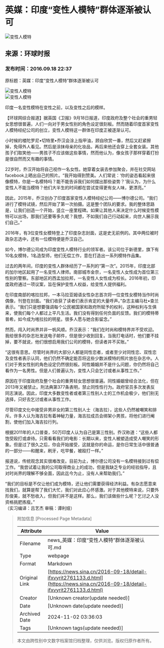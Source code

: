 # 英媒：印度“变性人模特”群体逐渐被认可

![变性人模特](//n.sinaimg.cn/sinakd10200/360/w180h180/20221208/84a8-a3261e8a019e4a65b2cd9f489ecd0422.jpg)

## 来源：环球时报  
### 发布时间：2016.09.18 22:37

原标题：英媒：印度“变性人模特”群体逐渐被认可

![变性人模特](//k.sinaimg.cn/n/translate/20160918/0u-_-fxvyzus2024826.jpg/w300h300z1l10t10q100481.jpg)  
![变性人模特](//k.sinaimg.cn/n/translate/20160918/0u-_-fxvyzus2024826.jpg/w700d1q75cms.jpg?by=cms_fixed_width)

印度一名变性模特在变性之前，以及变性之后的模样。

【环球网综合报道】据英国《卫报》9月18日报道，印度政府及整个社会的重男轻女思想很普遍，人们一向对于男女性别的角色设定很刻板。然而随着印度首家变性人模特经纪公司的创立，变性人模特这一群体在印度正被逐渐认可。

小时候的楼陀罗尼•切特里•乔汉会涂上指甲油，顾自欣赏一番，然后又赶紧擦掉，免得外人看见。然后是涂抹母亲的化妆品，再后来他还会穿上全套女装。其他孩子们取笑他——男孩子不应该做这些事情，然而他认为，像女孩子那样穿着打扮是很自然而又有趣的事情。

22岁时，乔汉开始将自己视作一名女性。她穿着女装去参加聚会，并在社交网站facebook上晒出自己的照片。“我开始得到赞美。人们常说：‘你的姿态看起来很像模特，你是一名模特吗？能不能告诉我们如何摆出那些姿势？’我认为，为什么变性人不能当模特？他们大半生的时间都在尝试变得更有女人味，更漂亮。”

因此，2015年，乔汉创办了印度首家变性人模特经纪公司——博尔德公司。“我们进行了模特试镜，然后开始了第一次拍摄。这是整个团队的要求。我的整体思路是，让我们创造一个开始，竖立一座里程碑。如果让其他人来决定什么时候变性模特可以出场，那我们还要等多久呢？我想，不如我们自己行动起来，向世人展示我们自己。”

2016年，有3位变性女模特登上了印度杂志封面，这是史无前例的。其中两位被时政杂志选中，还有一位模特便是乔汉自己。

如今，博尔德公司成为印度变性人模特行业的领军者。该公司位于新德里，旗下有10名女模特，1名造型师，他们无偿工作，意在打造出一系列模特作品集。

过去的两年间，印度的变性人群体经历了一系列的“第一次”。2015年，印度北部的加尔地区起用了一名变性人律师。南部城市金奈，一名变性人女性成为首位第三性别的警察。东部地区的西孟加拉邦，一名变性人女性成为校长。2016年初，印度政府通过一项议案，旨在保护变性人权益，给变性人提供福利。

在印度南部的喀拉拉邦，一本马拉亚姆语女性杂志首次将一位变性女模特当作时尚偶像，刊登在封面。“我们收获了读者们表示肯定的大量呼声。”杂志主编马杜•查兰表示。“我们只是想要强调每个公民被国家和政府所赋予的权利，这种权利与生俱来，使我们每个人都过上平凡生活。我们没有得到任何负面的反馈。我们的模特蒂普希，如今成为喀拉拉的明星。很多人愿与她合影留念。”

然而，闯入时尚界并非一帆风顺。乔汉表示：“我们在时尚和模特界并不受欢迎。我给很多的杂志社发送电子邮件，但是很少收到回复。当我打电话时，他们要不挂掉，要不就说，他们很想启用我们公司的模特，但读者并不买账。”

“这很有意思。尽管时尚界的大部分人都是同性恋者，或者至少对同性恋、双性恋及变性者表示认同，他们仍然不确定能否将这些少数派模特的照片放在杂志中。人们对于男女性别的角色设定仍然很刻板。同性婚姻并不是什么问题，你仍然将自己看作为一名男性。但是人们普遍认为，变性人只会乞讨或者从事性工作。”

原因在于印度政府及整个社会的重男轻女思想很普遍。同性婚姻曾经合法化，但在2013年又被禁止。刑法典第377条表明，禁止同性性行为。政府官员多次发表反同志演说。因此，印度大多数变性者或者第三性别人士的工作机会极少，他们别无选择，只好去乞讨或者从事性工作。

尽管印度文化中接受非男非女的第三性别人士（海吉拉），这些人仍然被嘲笑和排斥。许多人认为海吉拉有着神秘力量，海吉拉成员会绑架小男孩，将他们进行阉割，使他们加入海吉拉行列。

根据2011年的人口普查，50万印度人认为自己是第三性别。乔汉称道：“这些人都饱受殴打或虐待。只需看看我们的电影：长期以来，变性人被塑造成受人嘲笑的形象。但是过了很久之后，你会开始接受，这就是你的命运，是你日常生活中很普通的一部分——和醒来，刷牙，吃早餐，被殴打一样。”

报道说，传统观念其实很难改变。目前为止，博尔德公司没有一名模特接到过有偿工作。“我尝试着让我的公司取得商业上的成功，但是我缺乏专业的经验指导，且对时尚界的理解不够全面，因此迄今为止，没有人来帮助我们。”

“我们的目标是不仅让他们成为模特，还让他们需要获得经济利益。有杂志愿意来找我们，就算是帮了我们大忙，我们对此应心怀感激。对于其他模特来说，只要外形俊美，就不愁收入，但我们并不是这样。那么，我们该做些什么呢？乞讨之人没资格挑肥拣瘦。”  
（实习编译：吕艺杰 审稿：谭利娅）

> 附加信息 [Processed Page Metadata]
>
> | Attribute       | Value                                  |
> |-----------------|----------------------------------------|
> | Filename        | news_英媒：印度“变性人模特”群体逐渐被认可.md                             |
> | Type            | webpage                                 |
> | Format          | Markdown                               |
> | Original Link   | [https://news.sina.cn/2016-09-18/detail-ifxvyrit2761133.d.html](https://news.sina.cn/2016-09-18/detail-ifxvyrit2761133.d.html)                       |
> | Creator         | [Unknown creator(update needed)]                              |
> | Date            | [Unknown date(update needed)]                                 |
> | Archived Date   | 2024-11-02 03:36:03                             |
> | Tags            | [Unknown tags(update needed)]                                 |
>
> 本文由跨性别中文数字档案馆归档整理，仅供浏览。版权归原作者所有。
>